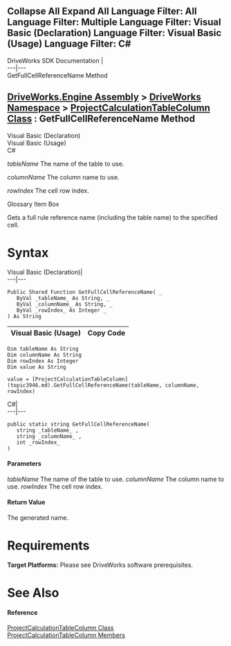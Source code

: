 Collapse All Expand All Language Filter: All  Language Filter: Multiple  Language Filter: Visual Basic (Declaration) Language Filter: Visual Basic (Usage) Language Filter: C#  
---  
DriveWorks SDK Documentation  |   
---|---  
GetFullCellReferenceName Method   
  
[DriveWorks.Engine Assembly](topic2156.md) > [DriveWorks Namespace](topic2159.md) > [ProjectCalculationTableColumn Class](topic3946.md) : GetFullCellReferenceName Method  
---  
  
Visual Basic (Declaration)    
Visual Basic (Usage)    
C# 

_tableName_
    The name of the table to use.

_columnName_
    The column name to use.

_rowIndex_
    The cell row index.

Glossary Item Box

Gets a full rule reference name (including the table name) to the specified cell. 

# Syntax

Visual Basic (Declaration)|   
---|---  
      
    
    Public Shared Function GetFullCellReferenceName( _
       ByVal _tableName_ As String, _
       ByVal _columnName_ As String, _
       ByVal _rowIndex_ As Integer _
    ) As String  
  
Visual Basic (Usage)| Copy Code  
---|---  
      
    
    Dim tableName As String
    Dim columnName As String
    Dim rowIndex As Integer
    Dim value As String
     
    value = [ProjectCalculationTableColumn](topic3946.md).GetFullCellReferenceName(tableName, columnName, rowIndex)  
  
C#|   
---|---  
      
    
    public static string GetFullCellReferenceName( 
       string _tableName_ ,
       string _columnName_ ,
       int _rowIndex_
    )  
  
#### Parameters

 _tableName_
    The name of the table to use.
_columnName_
    The column name to use.
_rowIndex_
    The cell row index.

#### Return Value

The generated name.

# Requirements

**Target Platforms:** Please see DriveWorks software prerequisites.

# See Also

#### Reference

[ProjectCalculationTableColumn Class](topic3946.md)   
[ProjectCalculationTableColumn Members](topic3947.md)


